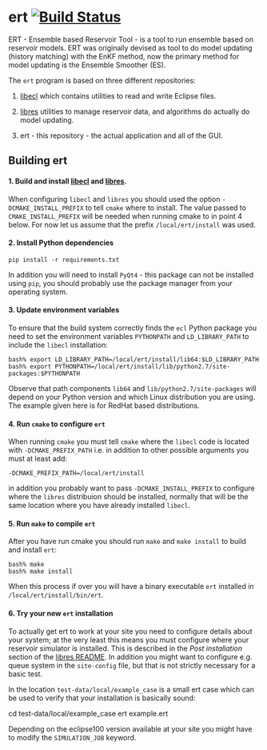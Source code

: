 # ert [![Build Status](https://travis-ci.org/Statoil/ert.svg?branch=master)](https://travis-ci.org/Statoil/ert)

ERT - Ensemble based Reservoir Tool - is a tool to run ensemble based on
reservoir models. ERT was originally devised as tool to do model updating
(history matching) with the EnKF method, now the primary method for model
updating is the Ensemble Smoother (ES).


The `ert` program is based on three different repositories:

1. [libecl](https://github.com/Statoil/libecl) which contains utilities to read and write Eclipse files.

2. [libres](https://github.com/Statoil/libres) utilities to manage reservoir data, and algorithms do actually do model updating.

3. ert - this repository - the actual application and all of the GUI.

##  Building ert

#### 1. Build and install [libecl](https://github.com/Statoil/libecl) and [libres](https://github.com/Statoil/libres). 
When configuring `libecl` and
`libres` you should used the option `-DCMAKE_INSTALL_PREFIX` to tell ``cmake``
where to install. The value passed to `CMAKE_INSTALL_PREFIX` will be needed when
running cmake to in point 4 below. For now let us assume that the prefix
`/local/ert/install` was used.


#### 2. Install Python dependencies

```
pip install -r requirements.txt 
```

In addition you will need to install `PyQt4` - this package can not be installed
using `pip`, you should probably use the package manager from your operating
system.

#### 3. Update environment variables 
To ensure that the build system correctly finds the `ecl` Python package you
need to set the environment variables `PYTHONPATH` and `LD_LIBRARY_PATH` to
include the `libecl` installation:
  
```
bash% export LD_LIBRARY_PATH=/local/ert/install/lib64:$LD_LIBRARY_PATH
bash% export PYTHONPATH=/local/ert/install/lib/python2.7/site-packages:$PYTHONPATH
```

Observe that path components `lib64` and `lib/python2.7/site-packages` will
depend on your Python version and which Linux distribution you are using. The
example given here is for RedHat based distributions.


#### 4. Run `cmake` to configure `ert`

When running `cmake` you must tell `cmake` where the `libecl` code is located with
`-DCMAKE_PREFIX_PATH`  i.e. in addition to other possible
arguments you must at least add:

```
-DCMAKE_PREFIX_PATH=/local/ert/install
```

in addition you probably want to pass `-DCMAKE_INSTALL_PREFIX` to configure where
the `libres` distribuion should be installed, normally that will be the same
location where you have already installed `libecl`. 


#### 5. Run `make` to compile `ert`

After you have run cmake you should run `make` and `make install` to build and install `ert`:

```
bash% make
bash% make install
```

When this process if over you will have a binary executable `ert` installed in
`/local/ert/install/bin/ert`. 


#### 6. Try your new `ert` installation

To actually get ert to work at your site you need to configure details about
your system; at the very least this means you must configure where your
reservoir simulator is installed. This is described in the *Post installation*
section of the [libres README](https://github.com/Statoil/libres). In addition
you might want to configure e.g. queue system in the `site-config` file, but
that is not strictly necessary for a basic test.

In the location `test-data/local/example_case` is a small ert case which can be
used to verify that your installation is basically sound:

   cd test-data/local/example_case
   ert example.ert
   
Depending on the eclipse100 version available at your site you might have to
modify the `SIMULATION_JOB` keyword.
